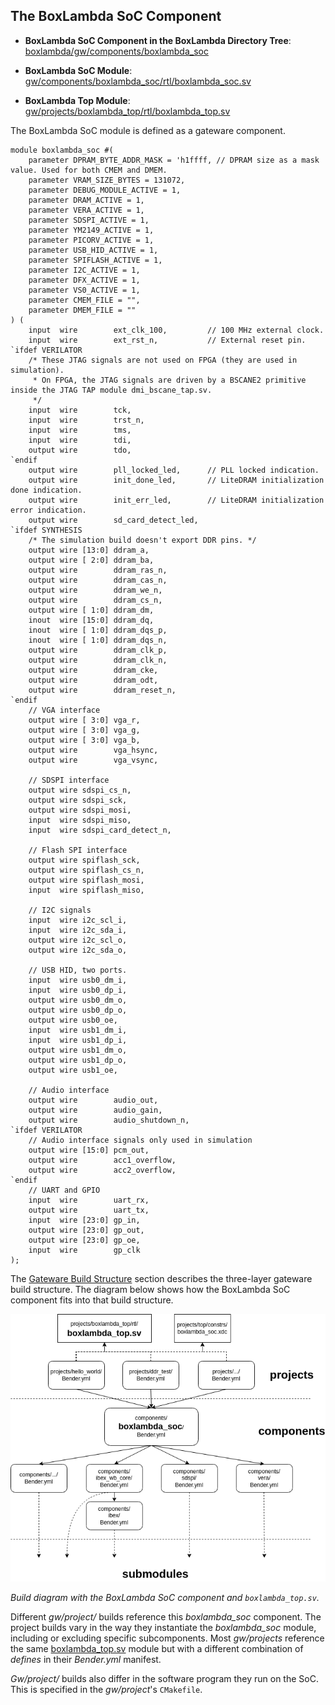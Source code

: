 ## The BoxLambda SoC Component

- **BoxLambda SoC Component in the BoxLambda Directory Tree**:
    [boxlambda/gw/components/boxlambda_soc](https://github.com/epsilon537/boxlambda/tree/master/gw/components/boxlambda_soc)

- **BoxLambda SoC Module**:
    [gw/components/boxlambda_soc/rtl/boxlambda_soc.sv](https://github.com/epsilon537/boxlambda/blob/master/gw/components/boxlambda_soc/rtl/boxlambda_soc.sv)

- **BoxLambda Top Module**:
    [gw/projects/boxlambda_top/rtl/boxlambda_top.sv](https://github.com/epsilon537/boxlambda/blob/master/gw/projects/boxlambda_top/rtl/boxlambda_top.sv)

The BoxLambda SoC module is defined as a gateware component.

```
module boxlambda_soc #(
    parameter DPRAM_BYTE_ADDR_MASK = 'h1ffff, // DPRAM size as a mask value. Used for both CMEM and DMEM.
    parameter VRAM_SIZE_BYTES = 131072,
    parameter DEBUG_MODULE_ACTIVE = 1,
    parameter DRAM_ACTIVE = 1,
    parameter VERA_ACTIVE = 1,
    parameter SDSPI_ACTIVE = 1,
    parameter YM2149_ACTIVE = 1,
    parameter PICORV_ACTIVE = 1,
    parameter USB_HID_ACTIVE = 1,
    parameter SPIFLASH_ACTIVE = 1,
    parameter I2C_ACTIVE = 1,
    parameter DFX_ACTIVE = 1,
    parameter VS0_ACTIVE = 1,
    parameter CMEM_FILE = "",
    parameter DMEM_FILE = ""
) (
    input  wire        ext_clk_100,         // 100 MHz external clock.
    input  wire        ext_rst_n,           // External reset pin.
`ifdef VERILATOR
    /* These JTAG signals are not used on FPGA (they are used in simulation).
     * On FPGA, the JTAG signals are driven by a BSCANE2 primitive inside the JTAG TAP module dmi_bscane_tap.sv.
     */
    input  wire        tck,
    input  wire        trst_n,
    input  wire        tms,
    input  wire        tdi,
    output wire        tdo,
`endif
    output wire        pll_locked_led,      // PLL locked indication.
    output wire        init_done_led,       // LiteDRAM initialization done indication.
    output wire        init_err_led,        // LiteDRAM initialization error indication.
    output wire        sd_card_detect_led,
`ifdef SYNTHESIS
    /* The simulation build doesn't export DDR pins. */
    output wire [13:0] ddram_a,
    output wire [ 2:0] ddram_ba,
    output wire        ddram_ras_n,
    output wire        ddram_cas_n,
    output wire        ddram_we_n,
    output wire        ddram_cs_n,
    output wire [ 1:0] ddram_dm,
    inout  wire [15:0] ddram_dq,
    inout  wire [ 1:0] ddram_dqs_p,
    inout  wire [ 1:0] ddram_dqs_n,
    output wire        ddram_clk_p,
    output wire        ddram_clk_n,
    output wire        ddram_cke,
    output wire        ddram_odt,
    output wire        ddram_reset_n,
`endif
    // VGA interface
    output wire [ 3:0] vga_r,
    output wire [ 3:0] vga_g,
    output wire [ 3:0] vga_b,
    output wire        vga_hsync,
    output wire        vga_vsync,

    // SDSPI interface
    output wire sdspi_cs_n,
    output wire sdspi_sck,
    output wire sdspi_mosi,
    input  wire sdspi_miso,
    input  wire sdspi_card_detect_n,

    // Flash SPI interface
    output wire spiflash_sck,
    output wire spiflash_cs_n,
    output wire spiflash_mosi,
    input  wire spiflash_miso,

    // I2C signals
    input  wire i2c_scl_i,
    input  wire i2c_sda_i,
    output wire i2c_scl_o,
    output wire i2c_sda_o,

    // USB HID, two ports.
    input  wire usb0_dm_i,
    input  wire usb0_dp_i,
    output wire usb0_dm_o,
    output wire usb0_dp_o,
    output wire usb0_oe,
    input  wire usb1_dm_i,
    input  wire usb1_dp_i,
    output wire usb1_dm_o,
    output wire usb1_dp_o,
    output wire usb1_oe,

    // Audio interface
    output wire        audio_out,
    output wire        audio_gain,
    output wire        audio_shutdown_n,
`ifdef VERILATOR
    // Audio interface signals only used in simulation
    output wire [15:0] pcm_out,
    output wire        acc1_overflow,
    output wire        acc2_overflow,
`endif
    // UART and GPIO
    input  wire        uart_rx,
    output wire        uart_tx,
    input  wire [23:0] gp_in,
    output wire [23:0] gp_out,
    output wire [23:0] gp_oe,
    input  wire        gp_clk
);
```

The [Gateware Build Structure](build_sys_gw_build_struct.md#the-gateware-build-structure) section describes the three-layer gateware build structure. The diagram below shows how the BoxLambda SoC component fits into that build structure.

![BoxLambda SoC Component Build Diagram](assets/BoxLambda_SoC_Component_Build_Diagram.png)

*Build diagram with the BoxLambda SoC component and `boxlambda_top.sv`.*

Different *gw/project/* builds reference this *boxlambda_soc* component. The project builds vary in the way they instantiate the *boxlambda_soc* module, including or excluding specific subcomponents. Most *gw/projects* reference the same [boxlambda_top.sv](https://github.com/epsilon537/boxlambda/blob/master/gw/projects/boxlambda_top/rtl/boxlambda_top.sv) module but with a different combination of *defines* in their *Bender.yml* manifest.

*Gw/project/* builds also differ in the software program they run on the SoC. This is specified in the *gw/project*'s `CMakefile`.
